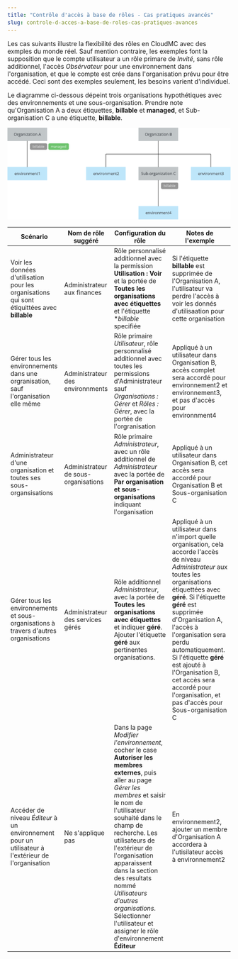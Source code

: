 ```yaml
---
title: "Contrôle d'accès à base de rôles - Cas pratiques avancés"
slug: controle-d-acces-a-base-de-roles-cas-pratiques-avances
---
```


Les cas suivants illustre la flexibilité des rôles en CloudMC avec des exmples du monde réel.  Sauf mention contraire, les exemples font la supposition que le compte utilisateur a un rôle primare de *Invité*, sans rôle additionnel, l'accès *Obsérvateur* pour une environnement dans l'organisation, et que le compte est crée dans l'organisation prévu pour être accédé.  Ceci sont des exemples seulement, les besoins varient d'individuel.

Le diagramme ci-dessous dépeint trois organisations hypothétiques avec des environnements et une sous-organisation.  Prendre note qu'Organisation A a deux étiquettes, **billable** et **managed**, et Sub-organisation C a une étiquette, **billable**.

![use cases diagram](/assets/rbac-use_cases-en.png)

| Scénario | Nom de rôle suggéré | Configuration du rôle | Notes de l'exemple |
| --- | --- | --- | --- |
| Voir les données d'utilisation pour les organisations qui sont étiquittées avec **billable** | Administrateur aux finances | Rôle personnalisé additionnel avec la permission **Utilisation : Voir** et la portée de **Toutes les organisations avec étiquettes** et l'étiquette **billable* specifiée | Si l'étiquette **billable** est supprimée de l'Organisation A, l'utilisateur va perdre l'accès à voir les donnés d'utilisaation pour cette organisation |
| Gérer tous les environnements dans une orgranisation, sauf l'organisation elle même | Administrateur des environnments | Rôle primaire *Utilisateur*, rôle personnalisé additionnel avec toutes les permissions d'Administrateur sauf *Organisations : Gérer* et *Rôles : Gérer*, avec la portée de l'orgranisation | Appliqué à un utilisateur dans Organisation B, accès complet sera accordé pour environnement2 et environnement3, et pas d'accès pour environnment4 |
| Administrateur d'une organisation et toutes ses sous-organsisations | Administrateur de sous-organisations | Rôle primaire *Administrateur*, avec un rôle additionnel de *Administrateur* avec la portée de **Par organisation et sous-organisations** indiquant l'organisation | Appliqué à un utilisateur dans Organisation B, cet accès sera accordé pour Organisation B et Sous-organisation C |
| Gérer tous les environnements et sous-organisations à travers d'autres organisations | Administrateur des services gérés | Rôle additionnel *Administrateur*, avec la portée de **Toutes les organisations avec étiquettes** et indiquer **géré**. Ajouter l'étiquette **géré** aux pertinentes organisations. | Appliqué à un utilisateur dans n'import quelle organisation, cela accorde l'accès de niveau *Administrateur* aux toutes les organisations étiquettées avec **géré**.  Si l'étiquette **géré** est supprimée d'Organisation A, l'accès à l'organisation sera perdu automatiquement.  Si l'étiquette **géré** est ajouté à l'Organisation B, cet accès sera accordé pour l'organisation, et pas d'accès pour Sous-organisation C |
| Accéder de niveau *Éditeur* à un environnement pour un utilisateur à l'extérieur de l'organisation | Ne s'applique pas | Dans la page *Modifier l'environnement*, cocher le case **Autoriser les membres externes**, puis aller au page *Gérer les membres* et saisir le nom de l'utilisateur souhaité dans le champ de recherche.  Les utilisateurs de l'extérieur de l'organisation apparaissent dans la section des resultats nommé *Utilisateurs d'autres organisations*.  Sélectionner l'utilisateur et assigner le rôle d'environnement **Éditeur** | En environnement2, ajouter un membre d'Organisation A accordera à l'utisilateur accès à environnement2 |
